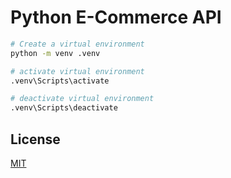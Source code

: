 
# Python E-Commerce API

```bash
# Create a virtual environment
python -m venv .venv
```

```bash
# activate virtual environment
.venv\Scripts\activate
```

```bash
# deactivate virtual environment
.venv\Scripts\deactivate
```

## License

[MIT](https://choosealicense.com/licenses/mit/)